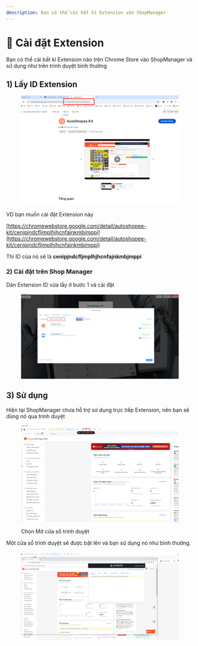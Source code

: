 ```yaml
---
description: Bạn có thể cài bất kì Extension vào ShopManager
---
```


# 🤖 Cài đặt Extension

Bạn có thể cài bất kì Extension nào trên Chrome Store vào ShopManager và sử dụng như trên trình duyệt bình thường



## 1) Lấy ID Extension

<figure><img src="../../.gitbook/assets/image (3) (1) (1) (1) (1) (1).png" alt=""><figcaption></figcaption></figure>

VD bạn muốn cài đặt Extension này

[https://chromewebstore.google.com/detail/autoshopee-kit/cenipjndcfljmplhjhcnfajnkmbjmppi](https://chromewebstore.google.com/detail/autoshopee-kit/cenipjndcfljmplhjhcnfajnkmbjmppi)

Thì ID của nó sẽ là **cenipjndcfljmplhjhcnfajnkmbjmppi**

### 2) Cài đặt trên Shop Manager

Dán Extension ID vừa lấy ở bước 1 và cài đặt

<figure><img src="../../.gitbook/assets/image (1) (1) (1) (1) (1) (1) (1) (1) (1) (1) (1) (1).png" alt=""><figcaption></figcaption></figure>

## 3) Sử dụng

Hiện tại ShopManager chưa hỗ trợ sử dụng trực tiếp Extension, nên bạn sẽ dùng nó qua trình duyệt

<figure><img src="../../.gitbook/assets/image (2) (1) (1) (1) (1) (1) (1) (1).png" alt=""><figcaption><p>Chọn Mở cửa sổ trình duyệt</p></figcaption></figure>

Một cửa sổ trình duyệt sẽ được bật lên và bạn sử dụng nó như bình thường.

<figure><img src="../../.gitbook/assets/image (3) (1) (1) (1) (1) (1) (1).png" alt=""><figcaption></figcaption></figure>


